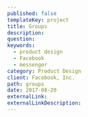 ```yaml
---
published: false
templateKey: project
title: Groups
description:
question:
keywords:
  - product design
  - Facebook
  - messenger
category: Product Design
client: Facebook, Inc.
path: groups
date: 2017-08-20
externalLink:
externalLinkDescription:
---
```

